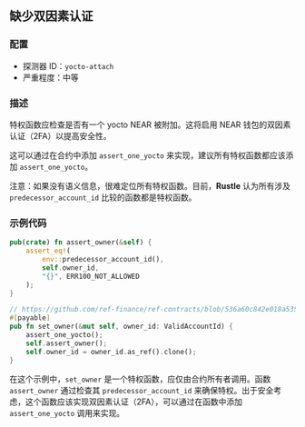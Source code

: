 
## 缺少双因素认证

### 配置

* 探测器 ID：`yocto-attach`
* 严重程度：中等

### 描述

特权函数应检查是否有一个 yocto NEAR 被附加。这将启用 NEAR 钱包的双因素认证（2FA）以提高安全性。

这可以通过在合约中添加 `assert_one_yocto` 来实现，建议所有特权函数都应该添加 `assert_one_yocto`。

注意：如果没有语义信息，很难定位所有特权函数。目前，**Rustle** 认为所有涉及 `predecessor_account_id` 比较的函数都是特权函数。

### 示例代码

```rust
pub(crate) fn assert_owner(&self) {
    assert_eq!(
        env::predecessor_account_id(),
        self.owner_id,
        "{}", ERR100_NOT_ALLOWED
    );
}

// https://github.com/ref-finance/ref-contracts/blob/536a60c842e018a535b478c874c747bde82390dd/ref-exchange/src/owner.rs#L16
#[payable]
pub fn set_owner(&mut self, owner_id: ValidAccountId) {
    assert_one_yocto();
    self.assert_owner();
    self.owner_id = owner_id.as_ref().clone();
}
```

在这个示例中，`set_owner` 是一个特权函数，应仅由合约所有者调用。函数 `assert_owner` 通过检查其 `predecessor_account_id` 来确保特权。出于安全考虑，这个函数应该实现双因素认证（2FA），可以通过在函数中添加 `assert_one_yocto` 调用来实现。
